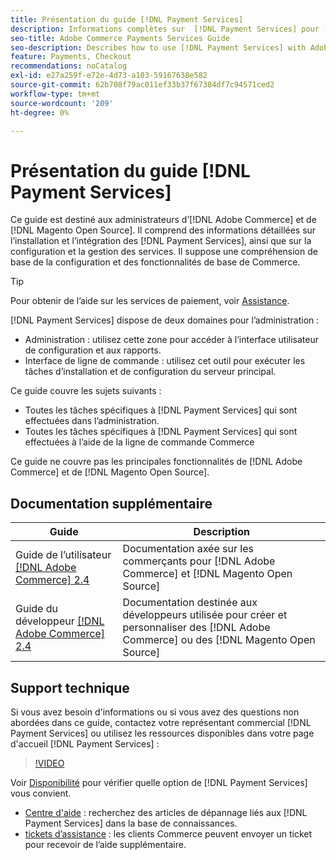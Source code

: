 ```yaml
---
title: Présentation du guide [!DNL Payment Services]
description: Informations complètes sur  [!DNL Payment Services] pour [!DNL Adobe Commerce] et [!DNL Magento Open Source] administrateurs, y compris l’installation et l’intégration
seo-title: Adobe Commerce Payments Services Guide
seo-description: Describes how to use [!DNL Payment Services] with Adobe Commerce or [!DNL Magento Open Source].
feature: Payments, Checkout
recommendations: noCatalog
exl-id: e27a259f-e72e-4d73-a103-59167638e582
source-git-commit: 62b708f79ac011ef33b37f67384df7c94571ced2
workflow-type: tm+mt
source-wordcount: '209'
ht-degree: 0%

---
```


# Présentation du guide [!DNL Payment Services]

Ce guide est destiné aux administrateurs d’[!DNL Adobe Commerce] et de [!DNL Magento Open Source]. Il comprend des informations détaillées sur l’installation et l’intégration des [!DNL Payment Services], ainsi que sur la configuration et la gestion des services. Il suppose une compréhension de base de la configuration et des fonctionnalités de base de Commerce.

>[!TIP]
>
>Pour obtenir de l’aide sur les services de paiement, voir [Assistance](#support).

[!DNL Payment Services] dispose de deux domaines pour l’administration :

* Administration : utilisez cette zone pour accéder à l’interface utilisateur de configuration et aux rapports.
* Interface de ligne de commande : utilisez cet outil pour exécuter les tâches d’installation et de configuration du serveur principal.

Ce guide couvre les sujets suivants :

* Toutes les tâches spécifiques à [!DNL Payment Services] qui sont effectuées dans l’administration.
* Toutes les tâches spécifiques à [!DNL Payment Services] qui sont effectuées à l’aide de la ligne de commande Commerce

Ce guide ne couvre pas les principales fonctionnalités de [!DNL Adobe Commerce] et de [!DNL Magento Open Source].

## Documentation supplémentaire

| Guide | Description |
|------ | ----------- |
| Guide de l’utilisateur [[!DNL Adobe Commerce] 2.4](https://experienceleague.adobe.com/docs/commerce-admin/user-guides/home.html?lang=fr) | Documentation axée sur les commerçants pour [!DNL Adobe Commerce] et [!DNL Magento Open Source] |
| Guide du développeur [[!DNL Adobe Commerce] 2.4](https://developer.adobe.com/commerce/docs) | Documentation destinée aux développeurs utilisée pour créer et personnaliser des [!DNL Adobe Commerce] ou des [!DNL Magento Open Source] |

## Support technique

Si vous avez besoin d&#39;informations ou si vous avez des questions non abordées dans ce guide, contactez votre représentant commercial [!DNL Payment Services] ou utilisez les ressources disponibles dans votre page d&#39;accueil [!DNL Payment Services] :

>[!VIDEO](https://video.tv.adobe.com/v/3447836)

Voir [Disponibilité](overview.md#availability) pour vérifier quelle option de [!DNL Payment Services] vous convient.

* [Centre d&#39;aide](https://experienceleague.adobe.com/docs/commerce-knowledge-base/kb/overview.html?lang=fr) : recherchez des articles de dépannage liés aux [!DNL Payment Services] dans la base de connaissances.
* [tickets d’assistance](https://experienceleague.adobe.com/docs/commerce-knowledge-base/kb/help-center-guide/magento-help-center-user-guide.html?lang=fr#submit-ticket) : les clients Commerce peuvent envoyer un ticket pour recevoir de l’aide supplémentaire.
